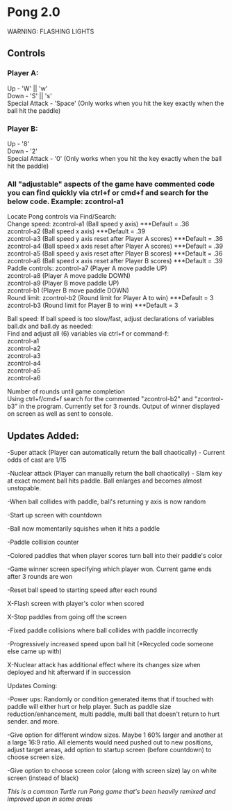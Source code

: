 # Pong 2.0

WARNING: FLASHING LIGHTS

## Controls
### Player A:

Up - 'W' || 'w' <br />
Down - 'S' || 's' <br />
Special Attack - 'Space' (Only works when you hit the key exactly when the ball hit the paddle) <br />

### Player B:

Up - '8' <br />
Down - '2' <br />
Special Attack - '0' (Only works when you hit the key exactly when the ball hit the paddle) <br />

### All "adjustable" aspects of the game have commented code you can find quickly via ctrl+f or cmd+f and search for the below code. Example: zcontrol-a1

Locate Pong controls via Find/Search: <br />
Change speed:
zcontrol-a1  (Ball speed y axis)  ***Default = .36 <br />
zcontrol-a2  (Ball speed x axis)  ***Default = .39 <br />
zcontrol-a3  (Ball speed y axis reset after Player A scores)  ***Default = .36 <br />
zcontrol-a4  (Ball speed x axis reset after Player A scores)  ***Default = .39 <br />
zcontrol-a5  (Ball speed y axis reset after Player B scores)  ***Default = .36 <br />
zcontrol-a6  (Ball speed x axis reset after Player B scores)  ***Default = .39 <br />
Paddle controls:
zcontrol-a7  (Player A move paddle UP) <br />
zcontrol-a8  (Player A move paddle DOWN) <br />
zcontrol-a9  (Player B move paddle UP) <br />
zcontrol-b1  (Player B move paddle DOWN) <br />
Round limit:
zcontrol-b2  (Round limit for Player A to win) ***Default = 3 <br />
zcontrol-b3  (Round limit for Player B to win) ***Default = 3 <br />

Ball speed:
If ball speed is too slow/fast, adjust declarations of variables ball.dx and ball.dy as needed: <br />
Find and adjust all (6) variables via ctrl+f or command-f: <br />
zcontrol-a1 <br />
zcontrol-a2  <br />
zcontrol-a3 <br />
zcontrol-a4 <br />
zcontrol-a5 <br />
zcontrol-a6 <br />

Number of rounds until game completion <br />
Using ctrl+f/cmd+f search for the commented "zcontrol-b2" and "zcontrol-b3" in the program. Currently set for 3 rounds. Output of winner displayed on screen as well as sent to console.


## Updates Added: <br />

-Super attack (Player can automatically return the ball chaotically) - Current odds of cast are 1/15 <br />

-Nuclear attack (Player can manually return the ball chaotically) - Slam key at exact moment ball hits paddle. Ball enlarges and becomes almost unstopable. <br />

-When ball collides with paddle, ball's returning y axis is now random

-Start up screen with countdown

-Ball now momentarily squishes when it hits a paddle

-Paddle collision counter

-Colored paddles that when player scores turn ball into their paddle's color

-Game winner screen specifying which player won. Current  game ends after 3 rounds are won

-Reset ball speed to starting speed after each round

X-Flash screen with player's color when scored

X-Stop paddles from going off the screen

-Fixed paddle collisions where ball collides with paddle incorrectly

-Progressively increased speed upon ball hit (*Recycled code someone else came up with)

X-Nuclear attack has additional effect where its changes size when deployed and hit afterward if in succession

Updates Coming:

-Power ups: Randomly or condition generated items that if touched with paddle will either hurt or help player. Such as paddle  size reduction/enhancement, multi paddle, multi ball that doesn't return to hurt sender.
 and more.

-Give option for different window sizes. Maybe 1 60% larger and another at a large 16:9 ratio. All elements would need pushed out to new positions, adjust target areas, add option to startup screen (before countdown) to choose screen size.

-Give option to choose screen color (along with screen size) lay on white screen (instead of black)

*This is a common Turtle run Pong game that's been heavily remixed and improved upon in some areas*
